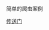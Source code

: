 简单的爬虫案例

[传送门](http://localhost:8081/blogs/%E5%89%8D%E7%AB%AF/node-%E7%88%AC%E8%99%AB%E7%AE%80%E5%8D%95%E6%A1%88%E4%BE%8B.html#%E5%89%8D%E8%A8%80)
